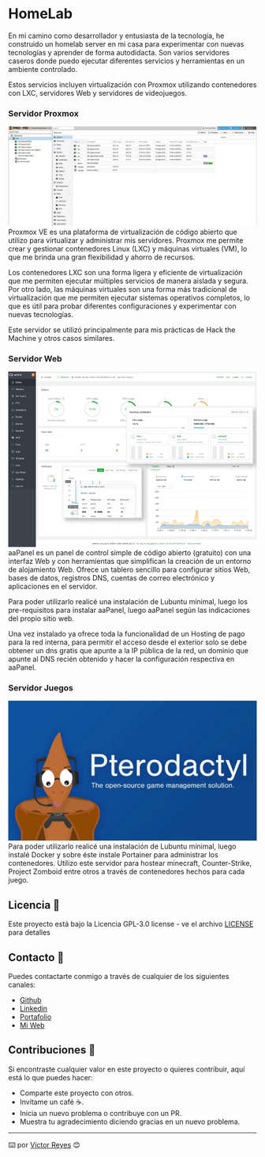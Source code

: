 # HomeLab
En mi camino como desarrollador y entusiasta de la tecnología, he construido un homelab server en mi casa para experimentar con nuevas tecnologías y aprender de forma autodidacta. Son varios servidores caseros donde puedo ejecutar diferentes servicios y herramientas en un ambiente controlado.

Estos servicios incluyen virtualización con Proxmox utilizando contenedores con LXC, servidores Web y servidores de videojuegos.

### Servidor Proxmox
<img src='https://raw.githubusercontent.com/tenshi98/propio_Home-Lab/main/src/proxmox_1.jpg' />
Proxmox VE es una plataforma de virtualización de código abierto que utilizo para virtualizar y administrar mis servidores. Proxmox me permite crear y gestionar contenedores Linux (LXC) y máquinas virtuales (VM), lo que me brinda una gran flexibilidad y ahorro de recursos.

Los contenedores LXC son una forma ligera y eficiente de virtualización que me permiten ejecutar múltiples servicios de manera aislada y segura. Por otro lado, las máquinas virtuales son una forma más tradicional de virtualización que me permiten ejecutar sistemas operativos completos, lo que es útil para probar diferentes configuraciones y experimentar con nuevas tecnologías.

Este servidor se utilizó principalmente para mis prácticas de Hack the Machine y otros casos similares.

### Servidor Web
<img src='https://raw.githubusercontent.com/tenshi98/propio_Home-Lab/main/src/aaPanel_1.jpg' />
aaPanel es un panel de control simple de código abierto (gratuito) con una interfaz Web y con herramientas que simplifican la creación de un entorno de alojamiento Web. Ofrece un tablero sencillo para configurar sitios Web, bases de datos, registros DNS, cuentas de correo electrónico y aplicaciones en el servidor.

Para poder utilizarlo realicé una instalación de Lubuntu mínimal, luego los pre-requisitos para instalar aaPanel, luego aaPanel según las indicaciones del propio sitio web.

Una vez instalado ya ofrece toda la funcionalidad de un Hosting de pago para la red interna, para permitir el acceso desde el exterior solo se debe obtener un dns gratis que apunte a la IP pública de la red, un dominio que apunte al DNS recién obtenido y hacer la configuración respectiva en aaPanel.

### Servidor Juegos
<img src='https://raw.githubusercontent.com/tenshi98/propio_Home-Lab/main/src/Pterodactyl_1.jpg' />
Para poder utilizarlo realicé una instalación de Lubuntu mínimal, luego instalé Docker y sobre éste instale Portainer para administrar los contenedores. Utilizo este servidor para hostear minecraft, Counter-Strike, Project Zomboid entre otros a través de contenedores hechos para cada juego.

## Licencia 📄
Este proyecto está bajo la Licencia GPL-3.0 license - ve el archivo [LICENSE](LICENSE) para detalles

## Contacto 📖
Puedes contactarte conmigo a través de cualquier de los siguientes canales:
- [Github](https://github.com/tenshi98)
- [Linkedin](https://www.linkedin.com/in/victor-reyes-galvez/)
- [Portafolio](https://tenshi98.github.io/portafolio/)
- [Mi Web](https://web.digitalcreations.cl/)

## Contribuciones 🎁
Si encontraste cualquier valor en este proyecto o quieres contribuir, aquí está lo que puedes hacer:

- Comparte este proyecto con otros.
- Invítame un café ☕.
- Inicia un nuevo problema o contribuye con un PR.
- Muestra tu agradecimiento diciendo gracias en un nuevo problema.

---

⌨️ por [Víctor Reyes](https://github.com/tenshi98) 😊